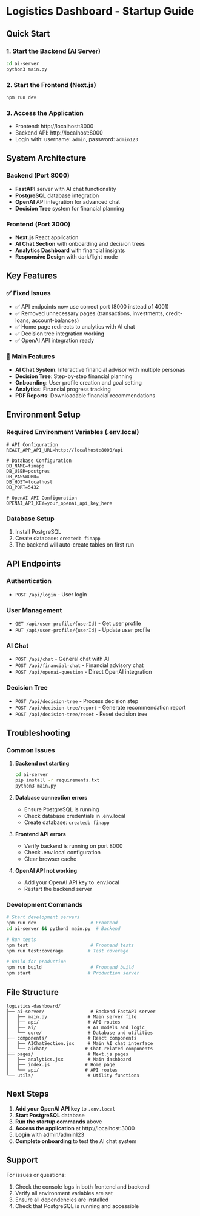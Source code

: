 # Logistics Dashboard - Startup Guide

## Quick Start

### 1. Start the Backend (AI Server)
```bash
cd ai-server
python3 main.py
```

### 2. Start the Frontend (Next.js)
```bash
npm run dev
```

### 3. Access the Application
- Frontend: http://localhost:3000
- Backend API: http://localhost:8000
- Login with: username: `admin`, password: `admin123`

## System Architecture

### Backend (Port 8000)
- **FastAPI** server with AI chat functionality
- **PostgreSQL** database integration
- **OpenAI** API integration for advanced chat
- **Decision Tree** system for financial planning

### Frontend (Port 3000)
- **Next.js** React application
- **AI Chat Section** with onboarding and decision trees
- **Analytics Dashboard** with financial insights
- **Responsive Design** with dark/light mode

## Key Features

### ✅ Fixed Issues
- ✅ API endpoints now use correct port (8000 instead of 4001)
- ✅ Removed unnecessary pages (transactions, investments, credit-loans, account-balances)
- ✅ Home page redirects to analytics with AI chat
- ✅ Decision tree integration working
- ✅ OpenAI API integration ready

### 🎯 Main Features
- **AI Chat System**: Interactive financial advisor with multiple personas
- **Decision Tree**: Step-by-step financial planning
- **Onboarding**: User profile creation and goal setting
- **Analytics**: Financial progress tracking
- **PDF Reports**: Downloadable financial recommendations

## Environment Setup

### Required Environment Variables (.env.local)
```env
# API Configuration
REACT_APP_API_URL=http://localhost:8000/api

# Database Configuration
DB_NAME=finapp
DB_USER=postgres
DB_PASSWORD=
DB_HOST=localhost
DB_PORT=5432

# OpenAI API Configuration
OPENAI_API_KEY=your_openai_api_key_here
```

### Database Setup
1. Install PostgreSQL
2. Create database: `createdb finapp`
3. The backend will auto-create tables on first run

## API Endpoints

### Authentication
- `POST /api/login` - User login

### User Management
- `GET /api/user-profile/{userId}` - Get user profile
- `PUT /api/user-profile/{userId}` - Update user profile

### AI Chat
- `POST /api/chat` - General chat with AI
- `POST /api/financial-chat` - Financial advisory chat
- `POST /api/openai-question` - Direct OpenAI integration

### Decision Tree
- `POST /api/decision-tree` - Process decision step
- `POST /api/decision-tree/report` - Generate recommendation report
- `POST /api/decision-tree/reset` - Reset decision tree

## Troubleshooting

### Common Issues

1. **Backend not starting**
   ```bash
   cd ai-server
   pip install -r requirements.txt
   python3 main.py
   ```

2. **Database connection errors**
   - Ensure PostgreSQL is running
   - Check database credentials in .env.local
   - Create database: `createdb finapp`

3. **Frontend API errors**
   - Verify backend is running on port 8000
   - Check .env.local configuration
   - Clear browser cache

4. **OpenAI API not working**
   - Add your OpenAI API key to .env.local
   - Restart the backend server

### Development Commands

```bash
# Start development servers
npm run dev                    # Frontend
cd ai-server && python3 main.py  # Backend

# Run tests
npm test                       # Frontend tests
npm run test:coverage         # Test coverage

# Build for production
npm run build                  # Frontend build
npm start                     # Production server
```

## File Structure

```
logistics-dashboard/
├── ai-server/                 # Backend FastAPI server
│   ├── main.py               # Main server file
│   ├── api/                  # API routes
│   ├── ai/                   # AI models and logic
│   └── core/                 # Database and utilities
├── components/               # React components
│   ├── AIChatSection.jsx     # Main AI chat interface
│   └── aichat/              # Chat-related components
├── pages/                    # Next.js pages
│   ├── analytics.jsx         # Main dashboard
│   ├── index.js             # Home page
│   └── api/                 # API routes
└── utils/                    # Utility functions
```

## Next Steps

1. **Add your OpenAI API key** to `.env.local`
2. **Start PostgreSQL** database
3. **Run the startup commands** above
4. **Access the application** at http://localhost:3000
5. **Login** with admin/admin123
6. **Complete onboarding** to test the AI chat system

## Support

For issues or questions:
1. Check the console logs in both frontend and backend
2. Verify all environment variables are set
3. Ensure all dependencies are installed
4. Check that PostgreSQL is running and accessible